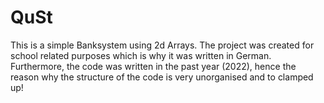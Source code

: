 # QuSt
This is a simple Banksystem using 2d Arrays. The project was created for school related purposes which is why it was written in German.
Furthermore, the code was written in the past year (2022), hence the reason why the structure of the code is very unorganised and to clamped up!  
